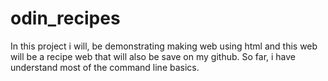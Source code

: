 # odin_recipes
In this project i will, be demonstrating making web using html and this web will be a recipe web that will also be save on my github. 
So far, i have understand most of the command line basics.